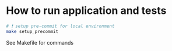 # How to run application and tests

```bash
# ❗ setup pre-commit for local environment
make setup_precommit
```

See Makefile for commands
